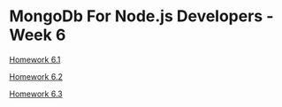 # MongoDb For Node.js Developers - Week 6

[Homework 6.1](hw6_1/hw6_1.md)

[Homework 6.2](hw6_2/hw6_2.md)

[Homework 6.3](hw6_3/hw6_3.md)

